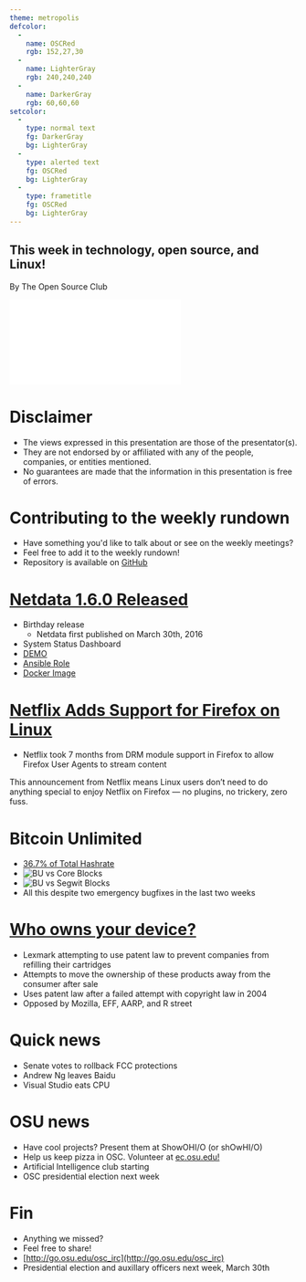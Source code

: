 ```yaml
---
theme: metropolis
defcolor:
  -
    name: OSCRed
    rgb: 152,27,30
  -
    name: LighterGray
    rgb: 240,240,240
  -
    name: DarkerGray
    rgb: 60,60,60
setcolor:
  -
    type: normal text
    fg: DarkerGray
    bg: LighterGray
  -
    type: alerted text
    fg: OSCRed
    bg: LighterGray
  -
    type: frametitle
    fg: OSCRed
    bg: LighterGray
---
```


## This week in technology, open source, and Linux!

By The Open Source Club

![OSC Logo](../../common/osc-logo.pdf "Open Source Club at Ohio State Logo")

# Disclaimer
* The views expressed in this presentation are those of the presentator(s).
* They are not endorsed by or affiliated with any of the people, companies, or entities mentioned.
* No guarantees are made that the information in this presentation is free of errors.

# Contributing to the weekly rundown
* Have something you'd like to talk about or see on the weekly meetings?
* Feel free to add it to the weekly rundown!
* Repository is available on [GitHub](https://github.com/OSUOSC/osc-weekly-rundown)

# [Netdata 1.6.0 Released](https://github.com/firehol/netdata/releases/tag/v1.6.0) 
* Birthday release
  * Netdata first published on March 30th, 2016
* System Status Dashboard
* [DEMO](https://atlanta.my-netdata.io/default.html#menu_system_submenu_processes;theme=slate)
* [Ansible Role](https://galaxy.ansible.com/soehlert/netdata/)
* [Docker Image](https://hub.docker.com/r/titpetric/netdata/)

# [Netflix Adds Support for Firefox on Linux](http://www.omgubuntu.co.uk/2017/03/netflix-finally-adds-support-firefox-linux) 
* Netflix took 7 months from DRM module support in Firefox to allow Firefox User Agents to stream content

This announcement from Netflix means Linux users don’t need to do anything special to enjoy Netflix on Firefox — no plugins, no trickery, zero fuss.

# Bitcoin Unlimited

* [36.7% of Total Hashrate](http://xtnodes.com/#blocks_pie_graph)
* ![BU vs Core Blocks](https://i.imgur.com/4YKLX5s.jpg)
* ![BU vs Segwit Blocks](https://i.imgur.com/4YKLX5s.jpg)
* All this despite two emergency bugfixes in the last two weeks

# [Who owns your device?](https://www.eff.org/deeplinks/2017/03/patents-are-big-part-why-we-cant-own-nice-things-supreme-court-should-fix)
* Lexmark attempting to use patent law to prevent companies from refilling their cartridges
* Attempts to move the ownership of these products away from the consumer after sale
* Uses patent law after a failed attempt with copyright law in 2004
* Opposed by Mozilla, EFF, AARP, and R street

# Quick news
* Senate votes to rollback FCC protections
* Andrew Ng leaves Baidu
* Visual Studio eats CPU

# OSU news
* Have cool projects? Present them at ShowOHI/O (or shOwHI/O)
* Help us keep pizza in OSC. Volunteer at [ec.osu.edu!](https://ec.osu.edu/upcoming-events-and-volunteer-opportunites)
* Artificial Intelligence club starting
* OSC presidential election next week

# Fin

* Anything we missed?
* Feel free to share!
* [http://go.osu.edu/osc_irc](http://go.osu.edu/osc_irc)
* Presidential election and auxillary officers next week, March 30th
